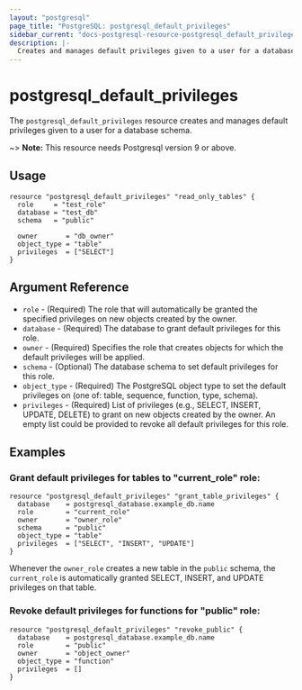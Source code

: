```yaml
---
layout: "postgresql"
page_title: "PostgreSQL: postgresql_default_privileges"
sidebar_current: "docs-postgresql-resource-postgresql_default_privileges"
description: |-
  Creates and manages default privileges given to a user for a database schema.
---
```


# postgresql\_default\_privileges

The ``postgresql_default_privileges`` resource creates and manages default privileges given to a user for a database schema.

~> **Note:** This resource needs Postgresql version 9 or above.

## Usage

```hcl
resource "postgresql_default_privileges" "read_only_tables" {
  role     = "test_role"
  database = "test_db"
  schema   = "public"

  owner       = "db_owner"
  object_type = "table"
  privileges  = ["SELECT"]
}
```

## Argument Reference

* `role` - (Required) The role that will automatically be granted the specified privileges on new objects created by the owner.
* `database` - (Required) The database to grant default privileges for this role.
* `owner` - (Required) Specifies the role that creates objects for which the default privileges will be applied.
* `schema` - (Optional) The database schema to set default privileges for this role.
* `object_type` - (Required) The PostgreSQL object type to set the default privileges on (one of: table, sequence, function, type, schema).
* `privileges` - (Required) List of privileges (e.g., SELECT, INSERT, UPDATE, DELETE) to grant on new objects created by the owner. An empty list could be provided to revoke all default privileges for this role.


## Examples

### Grant default privileges for tables to "current_role" role:

```hcl
resource "postgresql_default_privileges" "grant_table_privileges" {
  database    = postgresql_database.example_db.name
  role        = "current_role"
  owner       = "owner_role"
  schema      = "public"
  object_type = "table"
  privileges  = ["SELECT", "INSERT", "UPDATE"]
}
```
Whenever the `owner_role` creates a new table in the `public` schema, the `current_role` is automatically granted SELECT, INSERT, and UPDATE privileges on that table.

### Revoke default privileges for functions for "public" role:

```hcl
resource "postgresql_default_privileges" "revoke_public" {
  database    = postgresql_database.example_db.name
  role        = "public"
  owner       = "object_owner"
  object_type = "function"
  privileges  = []
}
```

